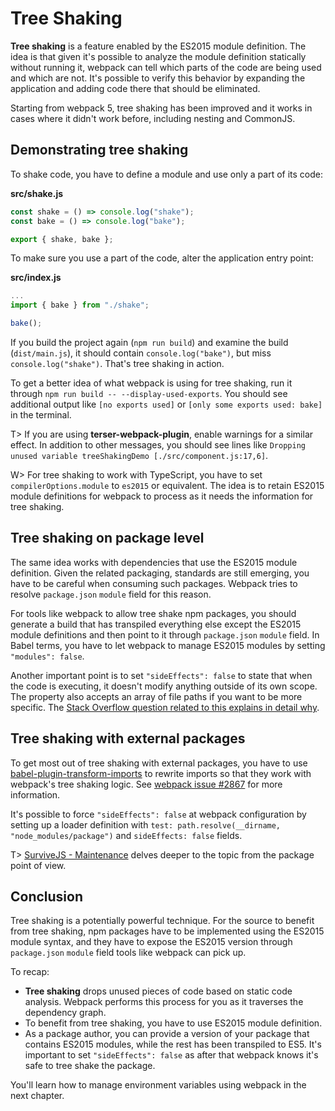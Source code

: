 # Tree Shaking

**Tree shaking** is a feature enabled by the ES2015 module definition. The idea is that given it's possible to analyze the module definition statically without running it, webpack can tell which parts of the code are being used and which are not. It's possible to verify this behavior by expanding the application and adding code there that should be eliminated.

Starting from webpack 5, tree shaking has been improved and it works in cases where it didn't work before, including nesting and CommonJS.

## Demonstrating tree shaking

To shake code, you have to define a module and use only a part of its code:

**src/shake.js**

```javascript
const shake = () => console.log("shake");
const bake = () => console.log("bake");

export { shake, bake };
```

To make sure you use a part of the code, alter the application entry point:

**src/index.js**

```javascript
...
import { bake } from "./shake";

bake();
```

If you build the project again (`npm run build`) and examine the build (`dist/main.js`), it should contain `console.log("bake")`, but miss `console.log("shake")`. That's tree shaking in action.

To get a better idea of what webpack is using for tree shaking, run it through `npm run build -- --display-used-exports`. You should see additional output like `[no exports used]` or `[only some exports used: bake]` in the terminal.

T> If you are using **terser-webpack-plugin**, enable warnings for a similar effect. In addition to other messages, you should see lines like `Dropping unused variable treeShakingDemo [./src/component.js:17,6]`.

W> For tree shaking to work with TypeScript, you have to set `compilerOptions.module` to `es2015` or equivalent. The idea is to retain ES2015 module definitions for webpack to process as it needs the information for tree shaking.

## Tree shaking on package level

The same idea works with dependencies that use the ES2015 module definition. Given the related packaging, standards are still emerging, you have to be careful when consuming such packages. Webpack tries to resolve `package.json` `module` field for this reason.

For tools like webpack to allow tree shake npm packages, you should generate a build that has transpiled everything else except the ES2015 module definitions and then point to it through `package.json` `module` field. In Babel terms, you have to let webpack to manage ES2015 modules by setting `"modules": false`.

Another important point is to set `"sideEffects": false` to state that when the code is executing, it doesn't modify anything outside of its own scope. The property also accepts an array of file paths if you want to be more specific. The [Stack Overflow question related to this explains in detail why](https://stackoverflow.com/questions/49160752/what-does-webpack-4-expect-from-a-package-with-sideeffects-false).

## Tree shaking with external packages

To get most out of tree shaking with external packages, you have to use [babel-plugin-transform-imports](https://www.npmjs.com/package/babel-plugin-transform-imports) to rewrite imports so that they work with webpack's tree shaking logic. See [webpack issue #2867](https://github.com/webpack/webpack/issues/2867) for more information.

It's possible to force `"sideEffects": false` at webpack configuration by setting up a loader definition with `test: path.resolve(__dirname, "node_modules/package")` and `sideEffects: false` fields.

T> [SurviveJS - Maintenance](https://survivejs.com/maintenance/packaging/building/) delves deeper to the topic from the package point of view.

## Conclusion

Tree shaking is a potentially powerful technique. For the source to benefit from tree shaking, npm packages have to be implemented using the ES2015 module syntax, and they have to expose the ES2015 version through `package.json` `module` field tools like webpack can pick up.

To recap:

- **Tree shaking** drops unused pieces of code based on static code analysis. Webpack performs this process for you as it traverses the dependency graph.
- To benefit from tree shaking, you have to use ES2015 module definition.
- As a package author, you can provide a version of your package that contains ES2015 modules, while the rest has been transpiled to ES5. It's important to set `"sideEffects": false` as after that webpack knows it's safe to tree shake the package.

You'll learn how to manage environment variables using webpack in the next chapter.
